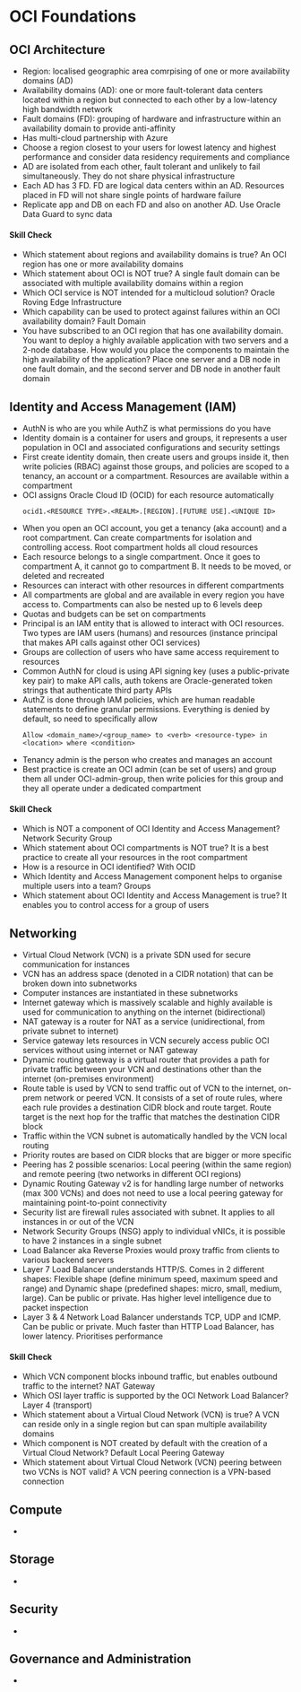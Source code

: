 # OCI Foundations

## OCI Architecture
- Region: localised geographic area comrpising of one or more availability domains (AD)
- Availability domains (AD): one or more fault-tolerant data centers located within a region but connected to each other by a low-latency high bandwidth network
- Fault domains (FD): grouping of hardware and infrastructure within an availability domain to provide anti-affinity
- Has multi-cloud partnership with Azure
- Choose a region closest to your users for lowest latency and highest performance and consider data residency requirements and compliance
-  AD are isolated from each other, fault tolerant and unlikely to fail simultaneously. They do not share physical infrastructure
-  Each AD has 3 FD. FD are logical data centers within an AD. Resources placed in FD will not share single points of hardware failure
-  Replicate app and DB on each FD and also on another AD. Use Oracle Data Guard to sync data

#### Skill Check
- Which statement about regions and availability domains is true? An OCI region has one or more availability domains
- Which statement about OCI is NOT true? A single fault domain can be associated with multiple availability domains within a region
- Which OCI service is NOT intended for a multicloud solution? Oracle Roving Edge Infrastructure
- Which capability can be used to protect against failures within an OCI availability domain? Fault Domain
- You have subscribed to an OCI region that has one availability domain. You want to deploy a highly available application with two servers and a 2-node database. How would you place the components to maintain the high availability of the application? Place one server and a DB node in one fault domain, and the second server and DB node in another fault domain



## Identity and Access Management (IAM)
- AuthN is who are you while AuthZ is what permissions do you have
- Identity domain is a container for users and groups, it represents a user population in OCI and associated configurations and security settings
- First create identity domain, then create users and groups inside it, then write policies (RBAC) against those groups, and policies are scoped to a tenancy, an account or a compartment. Resources are available within a compartment
- OCI assigns Oracle Cloud ID (OCID) for each resource automatically
  ```
  ocid1.<RESOURCE TYPE>.<REALM>.[REGION].[FUTURE USE].<UNIQUE ID>
  ```
- When you open an OCI account, you get a tenancy (aka account) and a root compartment. Can create compartments for isolation and controlling access. Root compartment holds all cloud resources
- Each resource belongs to a single compartment. Once it goes to compartment A, it cannot go to compartment B. It needs to be moved, or deleted and recreated
- Resources can interact with other resources in different compartments
- All compartments are global and are available in every region you have access to. Compartments can also be nested up to 6 levels deep
- Quotas and budgets can be set on compartments
- Principal is an IAM entity that is allowed to interact with OCI resources. Two types are IAM users (humans) and resources (instance principal that makes API calls against other OCI services)
- Groups are collection of users who have same access requirement to resources
- Common AuthN for cloud is using API signing key (uses a public-private key pair) to make API calls, auth tokens are Oracle-generated token strings that authenticate third party APIs
- AuthZ is done through IAM policies, which are human readable statements to define granular permissions. Everything is denied by default, so need to specifically allow
  ```
  Allow <domain_name>/<group_name> to <verb> <resource-type> in <location> where <condition>
  ```
- Tenancy admin is the person who creates and manages an account
- Best practice is create an OCI admin (can be set of users) and group them all under OCI-admin-group, then write policies for this group and they all operate under a dedicated compartment


#### Skill Check
- Which is NOT a component of OCI Identity and Access Management? Network Security Group
- Which statement about OCI compartments is NOT true? It is a best practice to create all your resources in the root compartment
- How is a resource in OCI identified? With OCID
- Which Identity and Access Management component helps to organise multiple users into a team? Groups
- Which statement about OCI Identity and Access Management is true? It enables you to control access for a group of users
  


## Networking
- Virtual Cloud Network (VCN) is a private SDN used for secure communication for instances
- VCN has an address space (denoted in a CIDR notation) that can be broken down into subnetworks
- Computer instances are instantiated in these subnetworks
- Internet gateway which is massively scalable and highly available is used for communication to anything on the internet (bidirectional)
- NAT gateway is a router for NAT as a service (unidirectional, from private subnet to internet)
- Service gateway lets resources in VCN securely access public OCI services without using internet or NAT gateway
- Dynamic routing gateway is a virtual router that provides a path for private traffic between your VCN and destinations other than the internet (on-premises environment)
- Route table is used by VCN to send traffic out of VCN to the internet, on-prem network or peered VCN. It consists of a set of route rules, where each rule provides a destination CIDR block and route target. Route target is the next hop for the traffic that matches the destination CIDR block
- Traffic within the VCN subnet is automatically handled by the VCN local routing
- Priority routes are based on CIDR blocks that are bigger or more specific
- Peering has 2 possible scenarios: Local peering (within the same region) and remote peering (two networks in different OCI regions)
- Dynamic Routing Gateway v2 is for handling large number of networks (max 300 VCNs) and does not need to use a local peering gateway for maintaining point-to-point connectivity 
- Security list are firewall rules associated with subnet. It applies to all instances in or out of the VCN
- Network Security Groups (NSG) apply to individual vNICs, it is possible to have 2 instances in a single subnet
- Load Balancer aka Reverse Proxies would proxy traffic from clients to various backend servers
- Layer 7 Load Balancer understands HTTP/S. Comes in 2 different shapes: Flexible shape (define minimum speed, maximum speed and range) and Dynamic shape (predefined shapes: micro, small, medium, large). Can be public or private. Has higher level intelligence due to packet inspection
- Layer 3 & 4 Network Load Balancer understands TCP, UDP and ICMP. Can be public or private. Much faster than HTTP Load Balancer, has lower latency. Prioritises performance

#### Skill Check
- Which VCN component blocks inbound traffic, but enables outbound traffic to the internet? NAT Gateway
- Which OSI layer traffic is supported by the OCI Network Load Balancer? Layer 4 (transport)
- Which statement about a Virtual Cloud Network (VCN) is true? A VCN can reside only in a single region but can span multiple availability domains
- Which component is NOT created by default with the creation of a Virtual Cloud Network? Default Local Peering Gateway
- Which statement about Virtual Cloud Network (VCN) peering between two VCNs is NOT valid? A VCN peering connection is a VPN-based connection
  


## Compute
- 


## Storage
- 


## Security
- 


## Governance and Administration
- 



